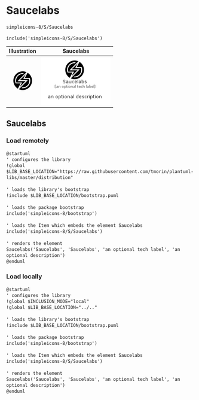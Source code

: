 # Saucelabs


```text
simpleicons-8/S/Saucelabs
```

```text
include('simpleicons-8/S/Saucelabs')
```



| Illustration | Saucelabs |
| :---: | :---: |
| ![illustration for Illustration](../../simpleicons-8/S/Saucelabs.png) | ![illustration for Saucelabs](../../simpleicons-8/S/Saucelabs.Local.png) |




## Saucelabs

### Load remotely
```plantuml
@startuml
' configures the library
!global $LIB_BASE_LOCATION="https://raw.githubusercontent.com/tmorin/plantuml-libs/master/distribution"

' loads the library's bootstrap
!include $LIB_BASE_LOCATION/bootstrap.puml

' loads the package bootstrap
include('simpleicons-8/bootstrap')

' loads the Item which embeds the element Saucelabs
include('simpleicons-8/S/Saucelabs')

' renders the element
Saucelabs('Saucelabs', 'Saucelabs', 'an optional tech label', 'an optional description')
@enduml
```

### Load locally
```plantuml
@startuml
' configures the library
!global $INCLUSION_MODE="local"
!global $LIB_BASE_LOCATION="../.."

' loads the library's bootstrap
!include $LIB_BASE_LOCATION/bootstrap.puml

' loads the package bootstrap
include('simpleicons-8/bootstrap')

' loads the Item which embeds the element Saucelabs
include('simpleicons-8/S/Saucelabs')

' renders the element
Saucelabs('Saucelabs', 'Saucelabs', 'an optional tech label', 'an optional description')
@enduml
```

